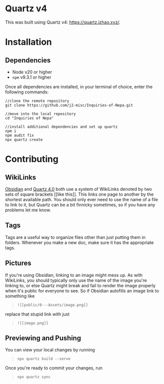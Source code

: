 # Quartz v4

This was built using Quartz v4: https://quartz.jzhao.xyz/.

# Installation
## Dependencies
- Node v20 or higher
- `npm` v9.3.1 or higher

Once all dependencies are installed, in your terminal of choice, enter the following commands:

```
//clone the remote repository
git clone https://github.com/j2-misc/Inquiries-of-Nepa.git

//move into the local repository
cd "Inquiries of Nepa"

//install additional dependencies and set up quartz
npm i
npm audit fix
npx quartz create
```
# Contributing
## WikiLinks
[Obsidian](https://obsidian.md/) and [Quartz 4.0](https://quartz.jzhao.xyz/) both use a system of WikiLinks denoted by two sets of square brackets [[like this]]. This links one page to another by the shortest available path. You should only ever need to use the name of a file to link to it, but Quartz can be a bit finnicky sometimes, so if you have any problems let me know.
## Tags
Tags are a useful way to organize files other than just putting them in folders. Whenever you make a new doc, make sure it has the appropriate tags.
## Pictures
If you're using Obsidian, linking to an image might mess up. As with WikiLinks, you should typically only use the name of the image you're linking to, or else Quartz might break and fail to render the image properly when it's public for everyone to see. So if Obsidian autofills an image link to something like

> `![[public/0---Assets/image.png]]`

replace that stupid link with just

> `![[image.png]]`
## Previewing and Pushing
You can view your local changes by running
> `npx quartz build --serve`

Once you're ready to commit your changes, run
> `npx quartz sync`
